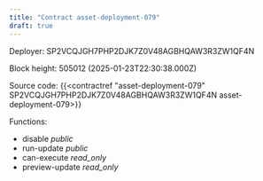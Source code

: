 ```yaml
---
title: "Contract asset-deployment-079"
draft: true
---
```

Deployer: SP2VCQJGH7PHP2DJK7Z0V48AGBHQAW3R3ZW1QF4N


 



Block height: 505012 (2025-01-23T22:30:38.000Z)

Source code: {{<contractref "asset-deployment-079" SP2VCQJGH7PHP2DJK7Z0V48AGBHQAW3R3ZW1QF4N asset-deployment-079>}}

Functions:

* disable _public_
* run-update _public_
* can-execute _read_only_
* preview-update _read_only_
